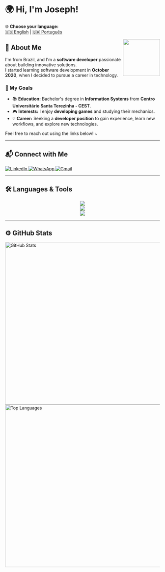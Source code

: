 # 🌍 Hi, I'm Joseph!  

🌐 **Choose your language:**  
[🇺🇸 English](README.md) | [🇧🇷 Português](README.pt.md)  

<img src="https://komarev.com/ghpvc/?username=josephDcostaR&color=5271FF&style=for-the-badge&label=you're+visitor+nº" width=120px align="right">

## 🚀 About Me  
I'm from Brazil, and I'm a **software developer** passionate about building innovative solutions.  
I started learning software development in **October 2020**, when I decided to pursue a career in technology.

### 🎯 My Goals  
- 📚 **Education:** Bachelor's degree in **Information Systems** from **Centro Universitário Santa Terezinha - CEST**.  
- 🎮 **Interests:** I enjoy **developing games** and studying their mechanics.  
- 💡 **Career:** Seeking a **developer position** to gain experience, learn new workflows, and explore new technologies.  

Feel free to reach out using the links below! ⤵️  

---

## 📬 Connect with Me  
<div align="left">
  <a href="https://www.linkedin.com/in/josephcostaribeiro/" target="_blank">
    <img src="https://img.shields.io/badge/LinkedIn-0077B5?style=for-the-badge&logo=linkedin&logoColor=white" alt="LinkedIn">
  </a>
  <a href="https://wa.me/5598985034848" target="_blank">
    <img src="https://img.shields.io/badge/WhatsApp-25D366?style=for-the-badge&logo=whatsapp&logoColor=white" alt="WhatsApp">
  </a>
  <a href="mailto:jojojosephdacostaribeiro@gmail.com" target="_blank">
    <img src="https://img.shields.io/badge/Gmail-D14836?style=for-the-badge&logo=gmail&logoColor=white" alt="Gmail">
  </a>
</div>

---

## 🛠️ Languages & Tools  

<div align="center">
  <a href="https://skillicons.dev">
    <img src="https://skillicons.dev/icons?i=java,py,cs,html,css,js,nodejs,php,dart,mysql,postgresql,sqlite,firebase,git&theme=dark" />
  </a>
</div>
<div align="center">
  <a href="https://skillicons.dev">  
    <img src="https://skillicons.dev/icons?i=figma,eclipse,idea,vscode,wordpress,discord,c,atom,bootstrap,net,spring,postman&theme=dark" />
  </a>
</div>
<div align="center">
  <a href="https://skillicons.dev">  
    <img src="https://skillicons.dev/icons?i=gamemakerstudio,godot,unity,linux,windows,notion,raspberrypi&theme=dark" />
  </a>
</div>

---

## ⚙️ GitHub Stats  
<p align="left">
  <img width="530em" src="https://github-readme-stats.vercel.app/api?username=josephDcostaR&show_icons=true&theme=vision-friendly-dark" alt="GitHub Stats">
  <img width="530em" src="https://github-readme-stats.vercel.app/api/top-langs/?username=josephDcostaR&layout=compact&theme=vision-friendly-dark" alt="Top Languages">
</p>
